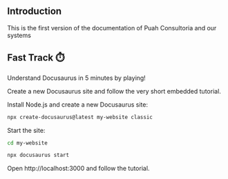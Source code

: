 ## Introduction

This is the first version of the documentation of Puah Consultoria and our systems

## Fast Track ⏱️

Understand Docusaurus in 5 minutes by playing!

Create a new Docusaurus site and follow the very short embedded tutorial.

Install Node.js and create a new Docusaurus site:

```bash
npx create-docusaurus@latest my-website classic
```

Start the site:
```bash
cd my-website
```
```bash
npx docusaurus start
```
Open http://localhost:3000 and follow the tutorial.


